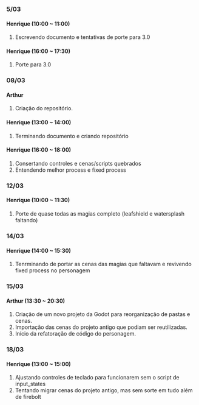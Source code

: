 ### 5/03

#### Henrique (10:00 ~ 11:00)
 1. Escrevendo documento e tentativas de porte para 3.0

#### Henrique (16:00 ~ 17:30)
 1. Porte para 3.0

### 08/03

#### Arthur
 1. Criação do repositório.

#### Henrique (13:00 ~ 14:00)
 1. Terminando documento e criando repositório

#### Henrique (16:00 ~ 18:00)
 1. Consertando controles e cenas/scripts quebrados
 2. Entendendo melhor process e fixed process

### 12/03

#### Henrique (10:00 ~ 11:30)
 1. Porte de quase todas as magias completo (leafshield e watersplash faltando)

### 14/03

#### Henrique (14:00 ~ 15:30)
 1. Tenrminando de portar as cenas das magias que faltavam e revivendo fixed process no personagem

### 15/03

#### Arthur (13:30 ~ 20:30)
 1. Criação de um novo projeto da Godot para reorganização de pastas e cenas.
 2. Importação das cenas do projeto antigo que podiam ser reutilizadas.
 3. Início da refatoração de código do personagem.

### 18/03

#### Henrique (13:00 ~ 15:00)
 1. Ajustando controles de teclado para funcionarem sem o script de input_states
 2. Tentando migrar cenas do projeto antigo, mas sem sorte em tudo além de firebolt